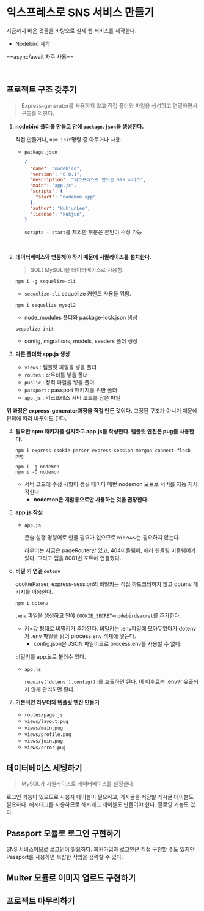 # 익스프레스로 SNS 서비스 만들기

지금까지 배운 것들을 바탕으로 실제 웹 서비스를 제작한다.

* Nodebird 제작

==async/await 자주 사용==

<br>

## 프로젝트 구조 갖추기

> Express-generator를 사용하지 않고 직접 폴더와 파일을 생성하고 연결하면서 구조를 익힌다.

1. **nodebird 폴더를 만들고 안에 `package.json`을 생성한다.** 

   직접 만들거나, `npm init`명령 중 아무거나 사용.

   * `package.json`

     ```json
     {
       "name": "nodebird",
       "version": "0.0.1",
       "description": "익스프레스로 만드는 SNS 서비스",
       "main": "app.js",
       "scripts": {
         "start": "nodemon app"
       },
       "author": "KukjunLee",
       "license": "kukjun",
     }
     ```

     `scripts - start`를 제외한 부분은 본인이 수정 가능

   <br>

2. **데이터베이스와 연동해야 하기 때문에 시퀼라이즈를 설치한다.**

   > SQL( MySQL)을 데이터베이스로 사용함.

   ```consol
   npm i -g sequelize-cli
   ```

   * `sequelize-cli` sequelize 커맨드 사용을 위함.

   ```consol
   npm i sequelize mysql2
   ```

   * node_modules 폴더와 package-lock.json 생성

   ```consol
   sequelize init
   ```

   * config, migrations, models, seeders 폴더 생성

3. **다른 폴더와 app.js 생성**

   * `views` : 템플릿 파일을 넣을 폴더
   * `routes` : 라우터를 넣을 폴더
   * `public` : 정적 파일을 넣을 폴더
   * `passport` : passport 패키지를 위한 폴더
   * `app.js` : 익스프레스 서버 코드를 담은 파일

**위 과정은 express-generator과정을 직접 만든 것이다.**
고정된 구조가 아니기 때문에 편의에 따라 바꾸어도 된다.

4. **필요한 npm 패키지를 설치하고 app.js를 작성한다. 템플릿 엔진은 pug를 사용한다.**

   ```consol
   npm i express cookie-parser express-session morgan connect-flash pug
   ```

   ```consol
   npm i -g nodemon
   npm i -D nodemon
   ```

   * 서버 코드에 수정 사항이 생길 때마다 매번 nodemon 모듈로 서버를 자동 재시작한다.
     * **nodemon은 개발용으로만 사용하는 것을 권장한다.**

5. **app.js 작성**

   * `app.js`

     콘솔 실행 명령어로 만들 필요가 없으므로 `bin/www`는 필요하지 않는다.

     라우터는 지금은 pageRouter만 있고, 404미들웨어, 에러 핸들링 미들웨어가 있다. 그리고 앱을 8001번 포트에 연결했다.

6. **비밀 키 연결 `dotenv`**

   cookieParser, express-session의 비밀키는 직접 하드코딩하지 않고 dotenv 패키지를 이용한다.

   ```consol
   npm i dotenv
   ```

   `.env` 파일을 생성하고 안에 `COOKIE_SECRET=nodebirdsecret`를 추가한다.

   * 키=값 형태로 비밀키가 추가된다. 
     비밀키는 .env파일에 모아두었다가 dotenv가 .env 파일을 읽어 process.env 객체에 넣는다.
     * config.json은 JSON 파일이므로 process.env를 사용할 수 없다.

   비밀키를  app.js로 불러수 있다.

   * `app.js`

     `require('dotenv').config();`를 호출하면 된다.
     이 이후로는 .env만 유출되지 않게 관리하면 된다.

7. **기본적인 라우터와 템플릿 엔진 만들기**

   * `routes/page.js`
   * `views/layout.pug`
   * `views/main.pug`
   * `views/profile.pug`
   * `views/join.pug`
   * `views/error.pug`

## 데이터베이스 세팅하기

> MySQL과 시퀼라이즈로 데이터베이스를 설정한다.

로그인 기능이 있으므로 사용자 테이블이 필요하고, 게시글을 저장할 게시글 테이블도 필요하다. 해시태그를 사용하므로 해시캐그 테이블도 만들어야 한다. 팔로잉 기능도 있다.



## Passport 모듈로 로그인 구현하기

SNS 서비스이므로 로그인이 필요하다. 회원가입과 로그인은 직접 구현할 수도 있지만 Passport를 사용하면 복잡한 작업을 생략할 수 있다.



## Multer 모듈로 이미지 업로드 구현하기

## 프로젝트 마무리하기

